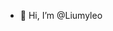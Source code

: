 - 👋 Hi, I’m @Liumyleo


<!---
Liumyleo/Liumyleo is a ✨ special ✨ repository because its `README.md` (this file) appears on your GitHub profile.
You can click the Preview link to take a look at your changes.
--->
